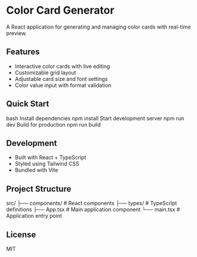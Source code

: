 # Color Card Generator
A React application for generating and managing color cards with real-time preview.

## Features
- Interactive color cards with live editing
- Customizable grid layout
- Adjustable card size and font settings
- Color value input with format validation

## Quick Start 
bash
Install dependencies
npm install
Start development server
npm run dev
Build for production
npm run build

## Development
- Built with React + TypeScript
- Styled using Tailwind CSS
- Bundled with Vite

## Project Structure
src/
├── components/ # React components
├── types/ # TypeScript definitions
├── App.tsx # Main application component
└── main.tsx # Application entry point

## License
MIT